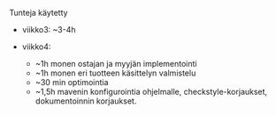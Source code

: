 
Tunteja käytetty

- viikko3: ~3-4h

- viikko4: 

  - ~1h monen ostajan ja myyjän implementointi
  - ~1h monen eri tuotteen käsittelyn valmistelu
  - ~30 min optimointia
  - ~1,5h mavenin konfigurointia ohjelmalle, checkstyle-korjaukset, dokumentoinnin korjaukset.
  